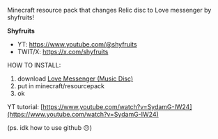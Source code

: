 Minecraft resource pack that changes Relic disc to Love messenger by shyfruits!

**Shyfruits**
- YT: https://www.youtube.com/@shyfruits
- TWIT/X: https://x.com/shyfruits


HOW TO INSTALL:

1) download [Love Messenger (Music Disc)](https://github.com/Blookiwy/Shyfruits-Resource-Pack/archive/refs/heads/main.zip)
2) put in minecraft/resourcepack
3) ok

YT tutorial:
[https://www.youtube.com/watch?v=SydamG-IW24](https://www.youtube.com/watch?v=SydamG-IW24)

(ps. idk how to use github 😔)
